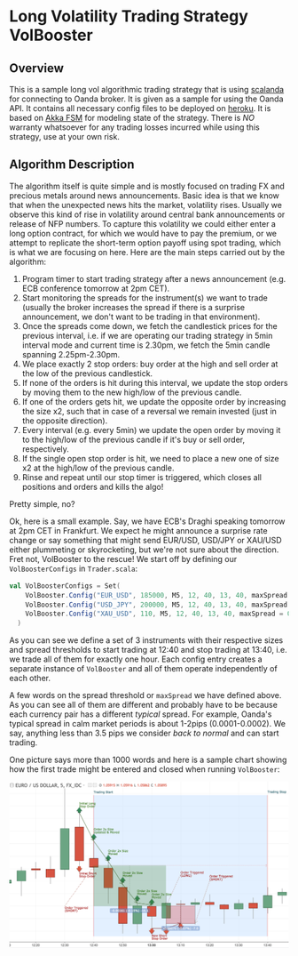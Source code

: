 # Long Volatility Trading Strategy VolBooster

## Overview

This is a sample long vol algorithmic trading strategy that is using [scalanda](https://github.com/msilb/scalanda) for connecting to Oanda broker. It is given as a sample for using the Oanda API. It contains all necessary config files to be deployed on [heroku](https://www.heroku.com). It is based on [Akka FSM](http://doc.akka.io/docs/akka/current/scala/fsm.html) for modeling state of the strategy. There is *NO* warranty whatsoever for any trading losses incurred while using this strategy, use at your own risk.

## Algorithm Description

The algorithm itself is quite simple and is mostly focused on trading FX and precious metals around news announcements. Basic idea is that we know that when the unexpected news hits the market, volatility rises. Usually we observe this kind of rise in volatility around central bank announcements or release of NFP numbers. To capture this volatility we could either enter a long option contract, for which we would have to pay the premium, or we attempt to replicate the short-term option payoff using spot trading, which is what we are focusing on here. Here are the main steps carried out by the algorithm:

1. Program timer to start trading strategy after a news announcement (e.g. ECB conference tomorrow at 2pm CET).
2. Start monitoring the spreads for the instrument(s) we want to trade (usually the broker increases the spread if there is a surprise announcement, we don't want to be trading in that environment).
3. Once the spreads come down, we fetch the candlestick prices for the previous interval, i.e. if we are operating our trading strategy in 5min interval mode and current time is 2.30pm, we fetch the 5min candle spanning 2.25pm-2.30pm.
4. We place exactly 2 stop orders: buy order at the high and sell order at the low of the previous candlestick.
5. If none of the orders is hit during this interval, we update the stop orders by moving them to the new high/low of the previous candle.
6. If one of the orders gets hit, we update the opposite order by increasing the size x2, such that in case of a reversal we remain invested (just in the opposite direction).
7. Every interval (e.g. every 5min) we update the open order by moving it to the high/low of the previous candle if it's buy or sell order, respectively.
8. If the single open stop order is hit, we need to place a new one of size x2 at the high/low of the previous candle.
9. Rinse and repeat until our stop timer is triggered, which closes all positions and orders and kills the algo!

Pretty simple, no?

Ok, here is a small example. Say, we have ECB's Draghi speaking tomorrow at 2pm CET in Frankfurt. We expect he might announce a surprise rate change or say something that might send EUR/USD, USD/JPY or XAU/USD either plummeting or skyrocketing, but we're not sure about the direction. Fret not, VolBooster to the rescue! We start off by defining our `VolBoosterConfigs` in `Trader.scala`:
```scala
val VolBoosterConfigs = Set(
    VolBooster.Config("EUR_USD", 185000, M5, 12, 40, 13, 40, maxSpread = 0.00035),
    VolBooster.Config("USD_JPY", 200000, M5, 12, 40, 13, 40, maxSpread = 0.035),
    VolBooster.Config("XAU_USD", 110, M5, 12, 40, 13, 40, maxSpread = 0.6)
  )
```
As you can see we define a set of 3 instruments with their respective sizes and spread thresholds to start trading at 12:40 and stop trading at 13:40, i.e. we trade all of them for exactly one hour. Each config entry creates a separate instance of `VolBooster` and all of them operate independently of each other.

A few words on the spread threshold or `maxSpread` we have defined above. As you can see all of them are different and probably have to be because each currency pair has a different _typical_ spread. For example, Oanda's typical spread in calm market periods is about 1-2pips (0.0001-0.0002). We say, anything less than 3.5 pips we consider _back to normal_ and can start trading.

One picture says more than 1000 words and here is a sample chart showing how the first trade might be entered and closed when running `VolBooster`:

![Sample chart displaying trading strategy `VolBooster`](images/volbooster_sample.png)
